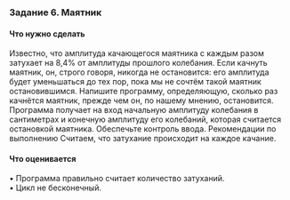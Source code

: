 ### Задание 6. Маятник

#### Что нужно сделать
Известно, что амплитуда качающегося маятника с каждым разом затухает на 8,4% от амплитуды прошлого колебания. Если качнуть маятник, он, строго говоря, никогда не остановится: его амплитуда будет уменьшаться до тех пор, пока мы не сочтём такой маятник остановившимся. Напишите программу, определяющую, сколько раз качнётся маятник, прежде чем он, по нашему мнению, остановится. Программа получает на вход начальную амплитуду колебания в сантиметрах и конечную амплитуду его колебаний, которая считается остановкой маятника. Обеспечьте контроль ввода.
Рекомендации по выполнению
Считаем, что затухание происходит на каждое качание.

#### Что оценивается
• Программа правильно считает количество затуханий.  
• Цикл не бесконечный.  
